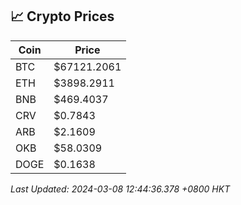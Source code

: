 ## 📈 Crypto Prices

| Coin | Price |
| ---- | ----- |
| BTC | $67121.2061 |
| ETH | $3898.2911 |
| BNB | $469.4037 |
| CRV | $0.7843 |
| ARB | $2.1609 |
| OKB | $58.0309 |
| DOGE | $0.1638 |

_Last Updated: 2024-03-08 12:44:36.378 +0800 HKT_